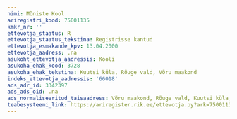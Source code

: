```yaml
---
nimi: Mõniste Kool
ariregistri_kood: 75001135
kmkr_nr: ''
ettevotja_staatus: R
ettevotja_staatus_tekstina: Registrisse kantud
ettevotja_esmakande_kpv: 13.04.2000
ettevotja_aadress: .na
asukoht_ettevotja_aadressis: Kooli
asukoha_ehak_kood: 3728
asukoha_ehak_tekstina: Kuutsi küla, Rõuge vald, Võru maakond
indeks_ettevotja_aadressis: '66018'
ads_adr_id: 3342397
ads_ads_oid: .na
ads_normaliseeritud_taisaadress: Võru maakond, Rõuge vald, Kuutsi küla, Kooli
teabesysteemi_link: https://ariregister.rik.ee/ettevotja.py?ark=75001135&ref=rekvisiidid
---
```

